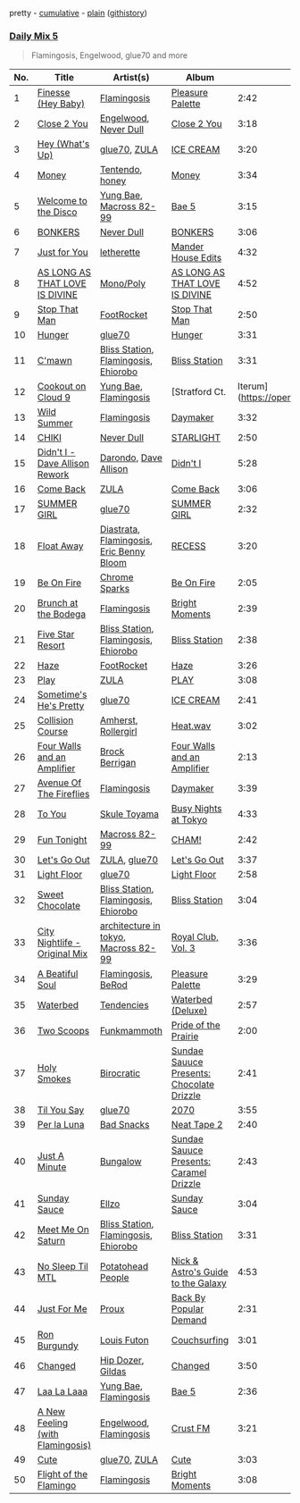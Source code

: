 pretty - [cumulative](/playlists/cumulative/Daily%20Mix%205.md) - [plain](/playlists/plain/37i9dQZF1E36TO0q54WsJv) ([githistory](https://github.githistory.xyz/vitokorn/spotify-playlist-archive/blob/master/playlists/plain/37i9dQZF1E36TO0q54WsJv))
### [Daily Mix 5](https://open.spotify.com/playlist/37i9dQZF1E36TO0q54WsJv)

> Flamingosis, Engelwood, glue70 and more

| No. | Title | Artist(s) | Album | Length |
|---|---|---|---|---|
| 1 | [Finesse (Hey Baby)](https://open.spotify.com/track/6aKEtd7dEepK0II3qqarDb) | [Flamingosis](https://open.spotify.com/artist/75cW8FFekyCjj0mfZM1Gfb) | [Pleasure Palette](https://open.spotify.com/album/6bQTJBifteaLOuon70AS6n) | 2:42 |
| 2 | [Close 2 You](https://open.spotify.com/track/0TcZAw5Xs5JwdqE5nRzAbQ) | [Engelwood](https://open.spotify.com/artist/7rgCh0Go1ezmcV75kXQM2T), [Never Dull](https://open.spotify.com/artist/2u3rmzZC0psTER2sDfUebm) | [Close 2 You](https://open.spotify.com/album/6Bw3whl0I4WGKjZW8b3pr3) | 3:18 |
| 3 | [Hey (What's Up)](https://open.spotify.com/track/0AQXhdkeTDUeUtKWeGu01X) | [glue70](https://open.spotify.com/artist/3AsWxxZTFPoCFxM1s8Lg1J), [ZULA](https://open.spotify.com/artist/6tWqBIxAeRmld2npkzFZf3) | [ICE CREAM](https://open.spotify.com/album/2U297DcmJRXYW0eOrgiSsF) | 3:20 |
| 4 | [Money](https://open.spotify.com/track/3oGcjB8hAH7LVlqHX6fpWn) | [Tentendo](https://open.spotify.com/artist/3eUpxakSdjFZ5ROQKgfL2W), [honey](https://open.spotify.com/artist/6cUanG4fLNSAhNEcu6n34w) | [Money](https://open.spotify.com/album/0WPnWF4ZnJFn6Li3DXcObK) | 3:34 |
| 5 | [Welcome to the Disco](https://open.spotify.com/track/1aKRACWeXW0kXMhCWo35ub) | [Yung Bae](https://open.spotify.com/artist/30FDJPN3RtwJZ20g5YGCRX), [Macross 82-99](https://open.spotify.com/artist/5C8KyBfvAz9PSaOd30eIow) | [Bae 5](https://open.spotify.com/album/5FLLpTsSlcnlwrChf2LCWM) | 3:15 |
| 6 | [BONKERS](https://open.spotify.com/track/0xttlPnsPJBbasq9fzDlzH) | [Never Dull](https://open.spotify.com/artist/2u3rmzZC0psTER2sDfUebm) | [BONKERS](https://open.spotify.com/album/4nZWTZl55srdbsah2ijVRj) | 3:06 |
| 7 | [Just for You](https://open.spotify.com/track/55K1SJ2SjjYh6n6xZ457W1) | [letherette](https://open.spotify.com/artist/1fQDzf4lnUF4DYngrLJH0m) | [Mander House Edits](https://open.spotify.com/album/2i3xRxA2LTPJL2pU3bTfR1) | 4:32 |
| 8 | [AS LONG AS THAT LOVE IS DIVINE](https://open.spotify.com/track/7IZJ77l62dgOeHwoKzJQTv) | [Mono/Poly](https://open.spotify.com/artist/0rKc6ImQCM6pmYrQj5zcra) | [AS LONG AS THAT LOVE IS DIVINE](https://open.spotify.com/album/6HSKP6PgGKDQRlR7ZRFupN) | 4:52 |
| 9 | [Stop That Man](https://open.spotify.com/track/4uQulCB1pHX0i3dppzZ1PQ) | [FootRocket](https://open.spotify.com/artist/7BPFKaQl9MDa4rmv9QZh5L) | [Stop That Man](https://open.spotify.com/album/2XFXFozuoCAtegfasbZezP) | 2:50 |
| 10 | [Hunger](https://open.spotify.com/track/75RR0oNhkwxZGYy18Jqdtx) | [glue70](https://open.spotify.com/artist/3AsWxxZTFPoCFxM1s8Lg1J) | [Hunger](https://open.spotify.com/album/2c4CJmZ4GwUbajFOcpAWR4) | 3:31 |
| 11 | [C'mawn](https://open.spotify.com/track/76UlbwZsf1KjETDmkrwDbW) | [Bliss Station](https://open.spotify.com/artist/14nuxkCmtQBF2SJfwl6vLu), [Flamingosis](https://open.spotify.com/artist/75cW8FFekyCjj0mfZM1Gfb), [Ehiorobo](https://open.spotify.com/artist/5kZ3bLambJ4rBTQ7c2pmi5) | [Bliss Station](https://open.spotify.com/album/6S2MBtq9oY2P989g8U4wlS) | 3:31 |
| 12 | [Cookout on Cloud 9](https://open.spotify.com/track/1ApyhR6r0RS9SQqxuiOlgt) | [Yung Bae](https://open.spotify.com/artist/30FDJPN3RtwJZ20g5YGCRX), [Flamingosis](https://open.spotify.com/artist/75cW8FFekyCjj0mfZM1Gfb) | [Stratford Ct. | Iterum](https://open.spotify.com/album/3fpiSLxyUVMc3HP0zpZktm) | 1:55 |
| 13 | [Wild Summer](https://open.spotify.com/track/0yGK2x1dezOEwQt6CK0tDx) | [Flamingosis](https://open.spotify.com/artist/75cW8FFekyCjj0mfZM1Gfb) | [Daymaker](https://open.spotify.com/album/61H3cb9u9WlaajR64UWu7c) | 3:32 |
| 14 | [CHIKI](https://open.spotify.com/track/70N3YPPhkg9pFsoV5ZaTlG) | [Never Dull](https://open.spotify.com/artist/2u3rmzZC0psTER2sDfUebm) | [STARLIGHT](https://open.spotify.com/album/5gwWdcSkwAwyLQeDinaHx8) | 2:50 |
| 15 | [Didn't I - Dave Allison Rework](https://open.spotify.com/track/2nZvzyQUHPPGMsc0E73ahY) | [Darondo](https://open.spotify.com/artist/4JfFdF9Row7UXtdsKtT6tc), [Dave Allison](https://open.spotify.com/artist/7cJnfhnkbgXt8Od8P4BUKw) | [Didn't I](https://open.spotify.com/album/1U6CE7Xb5wwTQGA6BtUHYJ) | 5:28 |
| 16 | [Come Back](https://open.spotify.com/track/3vcwX3rdinFmGhAUOnef67) | [ZULA](https://open.spotify.com/artist/6tWqBIxAeRmld2npkzFZf3) | [Come Back](https://open.spotify.com/album/58nKiL5LmCxrYUtvwo6Fqh) | 3:06 |
| 17 | [SUMMER GIRL](https://open.spotify.com/track/49ytn2JKSw0cv0zX4Taws3) | [glue70](https://open.spotify.com/artist/3AsWxxZTFPoCFxM1s8Lg1J) | [SUMMER GIRL](https://open.spotify.com/album/1DsE77o6wyp3Ozp6QFGHXI) | 2:32 |
| 18 | [Float Away](https://open.spotify.com/track/1DFdgQgvzSipJpkb0xv3Tc) | [Diastrata](https://open.spotify.com/artist/1Z1MedqFUlxM3OHqdHK7mx), [Flamingosis](https://open.spotify.com/artist/75cW8FFekyCjj0mfZM1Gfb), [Eric Benny Bloom](https://open.spotify.com/artist/5iaAaY9BB6p5HFHdE8G0Ao) | [RECESS](https://open.spotify.com/album/5ynuC1lnWFYPYKvkUIHOis) | 3:20 |
| 19 | [Be On Fire](https://open.spotify.com/track/0t1OK2dnqpmwukzJxczi8o) | [Chrome Sparks](https://open.spotify.com/artist/2pTCZ9C1fXdaVlv6d5EIXM) | [Be On Fire](https://open.spotify.com/album/2JunDwdrZoH30DiCVpRtP1) | 2:05 |
| 20 | [Brunch at the Bodega](https://open.spotify.com/track/2DYb9OVtTaRWVA7qmZ4CdX) | [Flamingosis](https://open.spotify.com/artist/75cW8FFekyCjj0mfZM1Gfb) | [Bright Moments](https://open.spotify.com/album/79A60jmAsN0A0vmbqosE6w) | 2:39 |
| 21 | [Five Star Resort](https://open.spotify.com/track/2lwxTXwtHnUD6RB65MQpoC) | [Bliss Station](https://open.spotify.com/artist/14nuxkCmtQBF2SJfwl6vLu), [Flamingosis](https://open.spotify.com/artist/75cW8FFekyCjj0mfZM1Gfb), [Ehiorobo](https://open.spotify.com/artist/5kZ3bLambJ4rBTQ7c2pmi5) | [Bliss Station](https://open.spotify.com/album/6S2MBtq9oY2P989g8U4wlS) | 2:38 |
| 22 | [Haze](https://open.spotify.com/track/2a05TrxKpdBsurXLeX5lVY) | [FootRocket](https://open.spotify.com/artist/7BPFKaQl9MDa4rmv9QZh5L) | [Haze](https://open.spotify.com/album/5fACA4Xqu30K3WF1ZLEIsJ) | 3:26 |
| 23 | [Play](https://open.spotify.com/track/0fgX62AYATWLkNQZXaPeGd) | [ZULA](https://open.spotify.com/artist/6tWqBIxAeRmld2npkzFZf3) | [PLAY](https://open.spotify.com/album/5SKUNxd2HQxDK3hLC5nnYf) | 3:08 |
| 24 | [Sometime's He's Pretty](https://open.spotify.com/track/3nCA4kWJIZ5laYZHWIbzSU) | [glue70](https://open.spotify.com/artist/3AsWxxZTFPoCFxM1s8Lg1J) | [ICE CREAM](https://open.spotify.com/album/2U297DcmJRXYW0eOrgiSsF) | 2:41 |
| 25 | [Collision Course](https://open.spotify.com/track/0IZCYFMrY8WXqINoFcDgwo) | [Amherst](https://open.spotify.com/artist/0OF3elZ9nfycVA9b2IQBAU), [Rollergirl](https://open.spotify.com/artist/4OA1c70ANsRopn5bWmJ0Rk) | [Heat.wav](https://open.spotify.com/album/7jUDLIdMGhM0Z7Lf90ssgc) | 3:02 |
| 26 | [Four Walls and an Amplifier](https://open.spotify.com/track/0XuWLpllnwmIBxdHLoRKm1) | [Brock Berrigan](https://open.spotify.com/artist/39sPWwRyNp4NNMyWzN7I0o) | [Four Walls and an Amplifier](https://open.spotify.com/album/4muoD957HsInUreETMTfDa) | 2:13 |
| 27 | [Avenue Of The Fireflies](https://open.spotify.com/track/4sFLrUl0Omp65zLQEJZcNB) | [Flamingosis](https://open.spotify.com/artist/75cW8FFekyCjj0mfZM1Gfb) | [Daymaker](https://open.spotify.com/album/61H3cb9u9WlaajR64UWu7c) | 3:39 |
| 28 | [To You](https://open.spotify.com/track/1CStKIRrcGp6j4cSk3Xx1g) | [Skule Toyama](https://open.spotify.com/artist/4o6MEsXazDf44QJ8iovnw2) | [Busy Nights at Tokyo](https://open.spotify.com/album/5c4LMXhcrpEucOmbChKOuJ) | 4:33 |
| 29 | [Fun Tonight](https://open.spotify.com/track/4MmO631CdxuFOm18UVbhkp) | [Macross 82-99](https://open.spotify.com/artist/5C8KyBfvAz9PSaOd30eIow) | [CHAM!](https://open.spotify.com/album/4mk2tlpNn3mQKa6TlNNhnc) | 2:42 |
| 30 | [Let's Go Out](https://open.spotify.com/track/6wLS0YhlrPTtGIfWOjePye) | [ZULA](https://open.spotify.com/artist/6tWqBIxAeRmld2npkzFZf3), [glue70](https://open.spotify.com/artist/3AsWxxZTFPoCFxM1s8Lg1J) | [Let's Go Out](https://open.spotify.com/album/0SSve0g0PM1Z4tI997Z53H) | 3:37 |
| 31 | [Light Floor](https://open.spotify.com/track/7K6SfcqMRFnuXUsxhS2GM9) | [glue70](https://open.spotify.com/artist/3AsWxxZTFPoCFxM1s8Lg1J) | [Light Floor](https://open.spotify.com/album/6bxwWnza3jnOzKzXyy4SKT) | 2:58 |
| 32 | [Sweet Chocolate](https://open.spotify.com/track/4SPHvADFgZTGPwviBn5wqs) | [Bliss Station](https://open.spotify.com/artist/14nuxkCmtQBF2SJfwl6vLu), [Flamingosis](https://open.spotify.com/artist/75cW8FFekyCjj0mfZM1Gfb), [Ehiorobo](https://open.spotify.com/artist/5kZ3bLambJ4rBTQ7c2pmi5) | [Bliss Station](https://open.spotify.com/album/6S2MBtq9oY2P989g8U4wlS) | 3:04 |
| 33 | [City Nightlife - Original Mix](https://open.spotify.com/track/4X7DNtQrK71hShiyeognoq) | [architecture in tokyo](https://open.spotify.com/artist/6hQx28f86hT8QSpaKammmZ), [Macross 82-99](https://open.spotify.com/artist/5C8KyBfvAz9PSaOd30eIow) | [Royal Club, Vol. 3](https://open.spotify.com/album/6QY51ifImoOIngncUguYlp) | 3:36 |
| 34 | [A Beatiful Soul](https://open.spotify.com/track/5Qx0xey1wSHDs4UpaYo1Nd) | [Flamingosis](https://open.spotify.com/artist/75cW8FFekyCjj0mfZM1Gfb), [BeRod](https://open.spotify.com/artist/7wZfyIzgRweHcUQlft2RTf) | [Pleasure Palette](https://open.spotify.com/album/6bQTJBifteaLOuon70AS6n) | 3:29 |
| 35 | [Waterbed](https://open.spotify.com/track/7o8SoQa3426I2kgHMAybTr) | [Tendencies](https://open.spotify.com/artist/3HDU9AvCEdAsDIOX6BtgqK) | [Waterbed (Deluxe)](https://open.spotify.com/album/7mcfqMQNLeoYBiEqwJvgW7) | 2:57 |
| 36 | [Two Scoops](https://open.spotify.com/track/1elbJTb6iK2jsw8QOTkTaq) | [Funkmammoth](https://open.spotify.com/artist/6snr2uV0JQDKLW9yWzRkPj) | [Pride of the Prairie](https://open.spotify.com/album/1tjPEdV3n8emNeS3j4l6xi) | 2:00 |
| 37 | [Holy Smokes](https://open.spotify.com/track/3zHxgYggWXO6K64oLpGtBx) | [Birocratic](https://open.spotify.com/artist/60b7IDlGflg5lgyfEGf9yB) | [Sundae Sauuce Presents: Chocolate Drizzle](https://open.spotify.com/album/0JpEaFsmduibGQhAEoIgXz) | 2:41 |
| 38 | [Til You Say](https://open.spotify.com/track/68rZroIvWNyzQul1ARvBDR) | [glue70](https://open.spotify.com/artist/3AsWxxZTFPoCFxM1s8Lg1J) | [2070](https://open.spotify.com/album/775nPqtiKfQWKbJ38Tew60) | 3:55 |
| 39 | [Per la Luna](https://open.spotify.com/track/4MuW67aNY5IJFjMf3vJ07p) | [Bad Snacks](https://open.spotify.com/artist/5gZDpKtrxDf0ULvDuhLMZy) | [Neat Tape 2](https://open.spotify.com/album/1Z44EYLO9CxP70WxfccYaJ) | 2:40 |
| 40 | [Just A Minute](https://open.spotify.com/track/09Vpb7haqeNGk4KJMq17JO) | [Bungalow](https://open.spotify.com/artist/6G9mC3mgZJoMoYTUrN7KWU) | [Sundae Sauuce Presents: Caramel Drizzle](https://open.spotify.com/album/7bwvnxC2Rl37zUxOniS3iJ) | 2:43 |
| 41 | [Sunday Sauce](https://open.spotify.com/track/3fEEeyU62Fcyc2JPvc1BVs) | [Ellzo](https://open.spotify.com/artist/2yxN92GLAL02HulIhDYLpi) | [Sunday Sauce](https://open.spotify.com/album/5yQsapELyoTWmAlqhjuxdM) | 3:04 |
| 42 | [Meet Me On Saturn](https://open.spotify.com/track/2IClFqP7CUGKhX2wZOIeWE) | [Bliss Station](https://open.spotify.com/artist/14nuxkCmtQBF2SJfwl6vLu), [Flamingosis](https://open.spotify.com/artist/75cW8FFekyCjj0mfZM1Gfb), [Ehiorobo](https://open.spotify.com/artist/5kZ3bLambJ4rBTQ7c2pmi5) | [Bliss Station](https://open.spotify.com/album/6S2MBtq9oY2P989g8U4wlS) | 3:31 |
| 43 | [No Sleep Til MTL](https://open.spotify.com/track/1oDN1R61oEMydJwhfiEPGT) | [Potatohead People](https://open.spotify.com/artist/2lmWYYMM80tsoDES4aUB1m) | [Nick & Astro's Guide to the Galaxy](https://open.spotify.com/album/1biipttOuNVYIKDBNorvc9) | 4:53 |
| 44 | [Just For Me](https://open.spotify.com/track/20PZvhzbYF5nRyjjXhQwY3) | [Proux](https://open.spotify.com/artist/7AKW9JOP3AkZzGDqwtbUvu) | [Back By Popular Demand](https://open.spotify.com/album/01Jw4G9MFWmAOdTaBuQWX2) | 2:31 |
| 45 | [Ron Burgundy](https://open.spotify.com/track/3uz7qZOKd9MzzKHWevfdrH) | [Louis Futon](https://open.spotify.com/artist/79ffq2PHS5TDmgnHhAyudW) | [Couchsurfing](https://open.spotify.com/album/6lCOzd208b4kr4zIKLZuz5) | 3:01 |
| 46 | [Changed](https://open.spotify.com/track/1eqUhiAigR4rtx5EmZkiNl) | [Hip Dozer](https://open.spotify.com/artist/4MtoPS2GV2hUxacTHz9J6p), [Gildas](https://open.spotify.com/artist/59E4oYHMyZKbP1B0MRdZU5) | [Changed](https://open.spotify.com/album/1PyVw5kgM8EZGH0BABIvTK) | 3:50 |
| 47 | [Laa La Laaa](https://open.spotify.com/track/0FF2OaQU0naA51aX1cPN7d) | [Yung Bae](https://open.spotify.com/artist/30FDJPN3RtwJZ20g5YGCRX), [Flamingosis](https://open.spotify.com/artist/75cW8FFekyCjj0mfZM1Gfb) | [Bae 5](https://open.spotify.com/album/5FLLpTsSlcnlwrChf2LCWM) | 2:36 |
| 48 | [A New Feeling (with Flamingosis)](https://open.spotify.com/track/0FWkA0wpmzTYoYS67MIK89) | [Engelwood](https://open.spotify.com/artist/7rgCh0Go1ezmcV75kXQM2T), [Flamingosis](https://open.spotify.com/artist/75cW8FFekyCjj0mfZM1Gfb) | [Crust FM](https://open.spotify.com/album/3je8umRciaq7fZ62YAUQ3K) | 3:21 |
| 49 | [Cute](https://open.spotify.com/track/6wbDXy6VCM9D0G8cLvhKUd) | [glue70](https://open.spotify.com/artist/3AsWxxZTFPoCFxM1s8Lg1J), [ZULA](https://open.spotify.com/artist/6tWqBIxAeRmld2npkzFZf3) | [Cute](https://open.spotify.com/album/51IqICZxYZc1R5j4Teh7XL) | 3:03 |
| 50 | [Flight of the Flamingo](https://open.spotify.com/track/2WLVn4LZvvvUq9tCeWPjeK) | [Flamingosis](https://open.spotify.com/artist/75cW8FFekyCjj0mfZM1Gfb) | [Bright Moments](https://open.spotify.com/album/66WB7trJcMz1nUDxsNQt5g) | 3:08 |